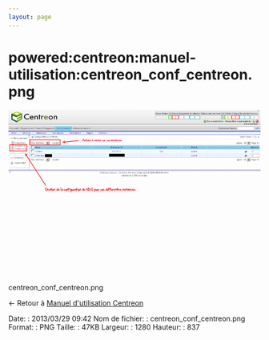 ```yaml
---
layout: page
---
```


powered:centreon:manuel-utilisation:centreon\_conf\_centreon.png
================================================================

[![centreon\_conf\_centreon.png](../../../../assets/media/powered/centreon/manuel-utilisation/centreon_conf_centreon.png@cache=&w=900&h=588 "centreon_conf_centreon.png")](../../../../assets/media/powered/centreon/manuel-utilisation/centreon_conf_centreon.png@cache= "Afficher le fichier original")

centreon\_conf\_centreon.png

← Retour à [Manuel d'utilisation
Centreon](../../../../centreon/manuel-utilisation/start.html "centreon:manuel-utilisation:start")

Date:
:   2013/03/29 09:42
Nom de fichier:
:   centreon\_conf\_centreon.png
Format:
:   PNG
Taille:
:   47KB
Largeur:
:   1280
Hauteur:
:   837

